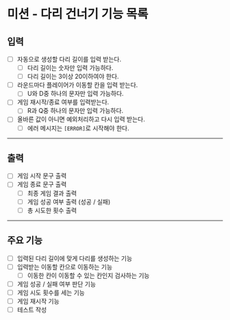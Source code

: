 # 미션 - 다리 건너기 기능 목록

## 입력
- [ ] 자동으로 생성할 다리 길이를 입력 받는다.
  - [ ] 다리 길이는 숫자만 입력 가능하다.
  - [ ] 다리 길이는 3이상 20이하여야 한다.
- [ ] 라운드마다 플레이어가 이동할 칸을 입력 받는다.
  - [ ] U와 D중 하나의 문자만 입력 가능하다. 
- [ ] 게임 재시작/종료 여부를 입력받는다.
  - [ ] R과 Q중 하나의 문자만 입력 가능하다.
- [ ] 올바른 값이 아니면 예외처리하고 다시 입력 받는다.
  - [ ] 에러 메시지는 `[ERROR]`로 시작해야 한다.

---

## 출력
- [ ] 게임 시작 문구 출력
- [ ] 게임 종료 문구 출력
  - [ ] 최종 게임 결과 출력
  - [ ] 게임 성공 여부 출력 (성공 / 실패)
  - [ ] 총 시도한 횟수 출력

---

## 주요 기능
- [ ] 입력된 다리 길이에 맞게 다리를 생성하는 기능
- [ ] 입력받는 이동할 칸으로 이동하는 기능
  - [ ] 이동한 칸이 이동할 수 있는 칸인지 검사하는 기능
- [ ] 게임 성공 / 실패 여부 판단 기능
- [ ] 게임 시도 횟수를 세는 기능
- [ ] 게임 재시작 기능
- [ ] 테스트 작성
